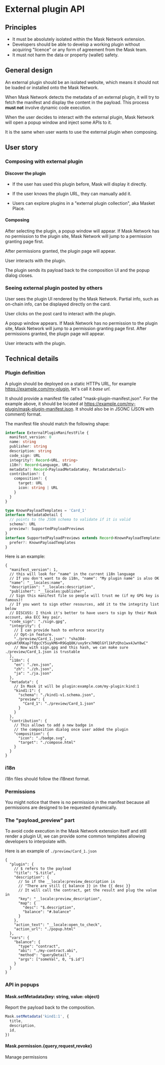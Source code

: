 # External plugin API

## Principles

- It must be absolutely isolated within the Mask Network extension.
- Developers should be able to develop a working plugin without acquiring "licence" or any form of agreement from the Mask team.
- It must not harm the data or property (wallet) safety.

## General design

An external plugin should be an isolated website, which means it should not be loaded or installed onto the Mask Network.

When Mask Network detects the metadata of an external plugin, it will try to fetch the manifest and display the content in the payload. 
This process **must not** involve dynamic code execution.

When the user decides to interact with the external plugin, Mask Network will open a popup window and inject some APIs to it.

It is the same when user wants to use the external plugin when composing.

## User story

### Composing with external plugin

#### Discover the plugin

- If the user has used this plugin before, Mask will display it directly.

- If the user knows the plugin URL, they can manually add it.

- Users can explore plugins in a "external plugin collection", aka Masket Place.

#### Composing

After selecting the plugin, a popup window will appear.
If Mask Network has no permission to the plugin site, Mask Network will jump to a permission granting page first.

After permissions granted, the plugin page will appear.

User interacts with the plugin.

The plugin sends its payload back to the composition UI and the popup dialog closes.

### Seeing external plugin posted by others

User sees the plugin UI rendered by the Mask Network. Partial info, such as on-chain info, can be displayed directly on the card.

User clicks on the post card to interact with the plugin.

A popup window appears.
If Mask Network has no permission to the plugin site, 
Mask Network will jump to a permission granting page first.
After permissions granted, the plugin page will appear.

User interacts with the plugin.

## Technical details

### Plugin definition

A plugin should be deployed on a static HTTPs URL, for example <https://example.com/my-plugin>, let's call it _base url_.

It should provide a manifest file called "mask-plugin-manifest.json". 
For the example above, it should be located at <https://example.com/my-plugin/mask-plugin-manifest.json>. 
It should also be in JSONC (JSON with comment) format.

The manifest file should match the following shape:

```typescript
interface ExternalPluginManifestFile {
  manifest_version: 0
  name: string
  publisher: string
  description: string
  code_sign: URL
  integrity?: Record<URL, string>
  i18n?: Record<Language, URL>
  metadata?: Record<PayloadMetadataKey, MetadataDetail>
  contribution?: {
    composition?: {
      target: URL
      icon: string | URL
    }
  }
}

type KnownPayloadTemplates = 'Card_1'
interface MetadataDetail {
  // points to the JSON schema to validate if it is valid
  schema?: URL
  preview?: SupportedPayloadPreviews
}
interface SupportedPayloadPreviews extends Record<KnownPayloadTemplates, URL> {
  prefer?: KnownPayloadTemplates
}
```

Here is an example:

```jsonc
{
  "manifest_version": 1,
  // this will look for "name" in the current i18n language
  // If you don't want to do i18n, "name": "My plugin name" is also OK
  "name": "__locales:name",
  "description": "__locales:description",
  "publisher": "__locales:publisher",
  // Sign this manifest file so people will trust me (if my GPG key is famous)!
  // If you want to sign other resources, add it to the integrity list below
  // DISCUSS: I think it's better to have users to sign by their Mask account, aka ECC key pair.
  "code_sign": "./sign.gpg",
  "integrity": {
    // I can provide hash to enforce security
    // Opt-in feature.
    "./preview/Card_1.json": "sha384-oqVuAfXRKap7fdgcCY5uykM6+R9GqQ8K/uxy9rx7HNQlGYl1kPzQho1wx4JwY8wC"
    // Now with sign.gpg and this hash, we can make sure ./preview/Card_1.json is trustable
  },
  "i18n": {
    "en": "./en.json",
    "zh": "./zh.json",
    "ja": "./ja.json"
  },
  "metadata": {
    // In Mask it will be plugin:example.com/my-plugin:kind:1
    "kind1:1": {
      "schema": "./kind1-v1.schema.json",
      "preview": {
        "Card_1": "./preview/Card_1.json"
      }
    }
  },
  "contribution": {
    // This allows to add a new badge in
    // the composition dialog once user added the plugin
    "composition": {
      "icon": "./badge.svg",
      "target": "./compose.html"
    }
  }
}
```

### i18n

i18n files should follow the i18next format.

### Permissions

You might notice that there is no permission in the manifest because all permissions are designed to be requested dynamically.

### The "payload_preview" part

To avoid code execution in the Mask Network extension itself and still render a plugin UI,
we can provide some common templates allowing developers to interpolate with.

Here is an example of `./preview/Card_1.json`

```jsonc
{
  "plugin": {
    // $ refers to the payload
    "title": "$.title",
    "description": {
      // So if the __locale:preview_description is
      // "There are still {{ balance }} in the {{ desc }}
      // It will call the contract, get the result and plug the value in
      "key": "__locale:preview_description",
      "map": {
        "desc": "$.description",
        "balance": "#.balance"
      }
    },
    "action_text": "__locale:open_to_check",
    "action_url": "./popup.html"
  },
  "vars": {
    "balance": {
      "type": "contract",
      "abi": "./my-contract.abi",
      "method": "queryDetail",
      "args": ["someVal", 0, "$.id"]
    }
  }
}
```

### API in popups

#### Mask.setMetadata(key: string, value: object)

Report the payload back to the composition.

```typescript
Mask.setMetadata('kind1:1', {
  title,
  description,
  id,
})
```

#### Mask.permission.{query,request,revoke}

Manage permissions
